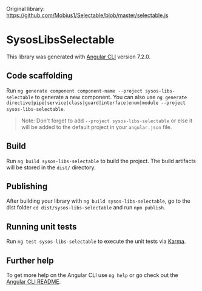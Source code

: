 Original library: https://github.com/Mobius1/Selectable/blob/master/selectable.js

# SysosLibsSelectable

This library was generated with [Angular CLI](https://github.com/angular/angular-cli) version 7.2.0.

## Code scaffolding

Run `ng generate component component-name --project sysos-libs-selectable` to generate a new component. You can also use `ng generate directive|pipe|service|class|guard|interface|enum|module --project sysos-libs-selectable`.
> Note: Don't forget to add `--project sysos-libs-selectable` or else it will be added to the default project in your `angular.json` file. 

## Build

Run `ng build sysos-libs-selectable` to build the project. The build artifacts will be stored in the `dist/` directory.

## Publishing

After building your library with `ng build sysos-libs-selectable`, go to the dist folder `cd dist/sysos-libs-selectable` and run `npm publish`.

## Running unit tests

Run `ng test sysos-libs-selectable` to execute the unit tests via [Karma](https://karma-runner.github.io).

## Further help

To get more help on the Angular CLI use `ng help` or go check out the [Angular CLI README](https://github.com/angular/angular-cli/blob/master/README.md).
